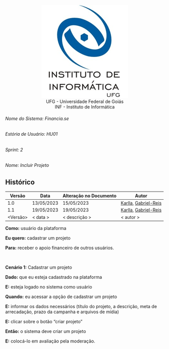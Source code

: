 <div align=center>
  <img src="/imagens/INFVertical.jpg">
</div>


<div align="center">UFG - Universidade Federal de Goiás</div>
<div align="center">INF - Instituto de Informática</div>

###### Nome do Sistema: Financia.se
###### Estória de Usuário: HU01
###### Sprint: 2
###### Nome: _Incluir Projeto_

## Histórico
|**Versão**|**Data**|**Alteração no Documento**|**Autor**|
|------|----|---------|-----|
|1.0|13/05/2023|15/05/2023|[Karlla](https://github.com/karllaloane), [Gabriel-Reis](https://github.com/gabrielreisdvs)|
|1.1|19/05/2023|19/05/2023|[Karlla](https://github.com/karllaloane), [Gabriel-Reis](https://github.com/gabrielreisdvs)|
|<Versão>|< data >|< descrição >|< autor >|



**Como:** usuário da plataforma

**Eu quero:** cadastrar um projeto

**Para:** receber o apoio financeiro de outros usuários.

<br />

**Cenário 1:** Cadastrar um projeto

**Dado:** que eu esteja cadastrado na plataforma

**E:** esteja logado no sistema como usuário

**Quando:** eu acessar a opção de cadastrar um projeto

**E:** informar os dados necessários (título do projeto, a descrição, meta de arrecadação, prazo da campanha e arquivos de mídia)

**E:** clicar sobre o botão “criar projeto”

**Então:** o sistema deve criar um projeto

**E:** colocá-lo em avaliação pela moderação.


</DIV>
